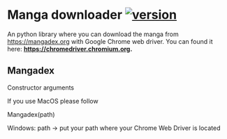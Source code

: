 # Manga downloader [![version](https://img.shields.io/badge/version-1.0.0-blue.svg)](https://semver.org)

An python library where you can download the manga from https://mangadex.org with Google Chrome web driver. 
You can found it here: **https://chromedriver.chromium.org.**

## Mangadex 

Constructor arguments

If you use MacOS please follow 

Mangadex(path)

Windows:
  path -> put your path where your Chrome Web Driver is located
  
